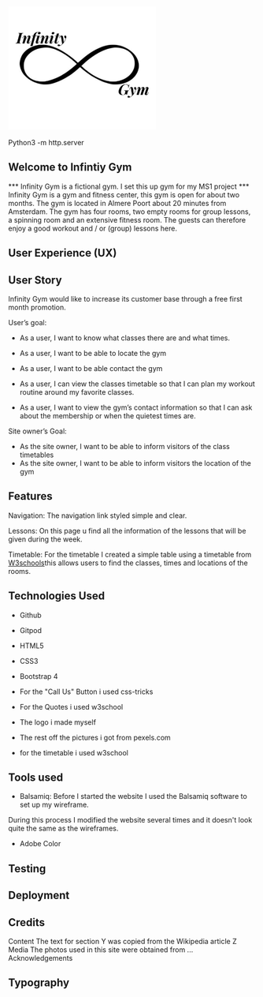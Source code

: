 <img src="assets/images/logo.jpg" style="center;" width="300" height="250">

Python3 -m http.server

## Welcome to Infintiy Gym

*** Infinity Gym is a fictional gym. I set this up gym for my MS1 project ***
Infinity Gym is a gym and fitness center, this gym is open for about two months. The gym is located in Almere Poort about 20 minutes from Amsterdam. The gym has four rooms, two empty rooms for group lessons, a spinning room and an extensive fitness room.
The guests can therefore enjoy a good workout and / or (group) lessons here.

## User Experience (UX)


## User Story
Infinity Gym would like to increase its customer base through a free first month promotion.

User’s goal:

* As a user, I want to know what classes there are and what times.<br>
* As a user, I want to be able to locate the gym
* As a user, I want to be able contact the gym

* As a user, I can view the classes timetable so that I can plan my workout routine around my favorite classes.
* As a user, I want to view the gym’s contact information so that I can ask about the membership or when the quietest times are.

Site owner’s Goal:
* As the site owner, I want to be able to inform visitors of the class timetables
* As the site owner, I want to be able to inform visitors the location of the gym

## Features

Navigation: The navigation link styled simple and clear.

Lessons: On this page u find all the information of the lessons that will be given during the week.

Timetable: For the timetable I created a simple table using a timetable from [W3schools](https://www.w3schools.com)this allows users to find the classes, times and locations of the rooms.


## Technologies Used

* Github
* Gitpod
* HTML5
* CSS3
* Bootstrap 4

* For the "Call Us" Button i used css-tricks

* For the Quotes i used w3school

* The logo i made myself

* The rest off the pictures i got from pexels.com

* for the timetable i used w3school

## Tools used

* Balsamiq:
  Before I started the website I used the Balsamiq software to set up my wireframe. <br>

During this process I modified the website several times and it doesn't look quite the same as the wireframes.

* Adobe Color

## Testing

## Deployment

## Credits

Content
The text for section Y was copied from the Wikipedia article Z
Media
The photos used in this site were obtained from ...
Acknowledgements

## Typography

